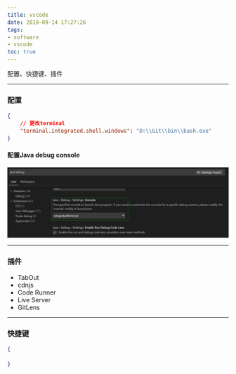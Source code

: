 ```yaml
---
title: vscode
date: 2019-09-14 17:27:26
tags:
- software
- vscode
toc: true
---
```


配置、快捷键、插件

<!-- more -->
---

### 配置

```json
{
    // 更改terminal
    "terminal.integrated.shell.windows": "D:\\Git\\bin\\bash.exe"
}
```

#### 配置Java debug console

![](https://raw.githubusercontent.com/dalufanjiadan/dalufanjiadan.github.io/master/img/2019091401.png)

---

### 插件

- TabOut
- cdnjs
- Code Runner
- Live Server
- GitLens

---

### 快捷键

```json
{

}
```
